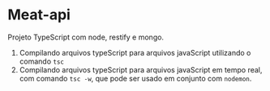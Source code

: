 # Meat-api
Projeto TypeScript com node, restify e mongo.

1. Compilando arquivos typeScript para arquivos javaScript utilizando o comando `tsc`
1. Compilando arquivos typeScript para arquivos javaScript em tempo real, com comando `tsc -w`, que pode ser usado em conjunto com `nodemon`.
